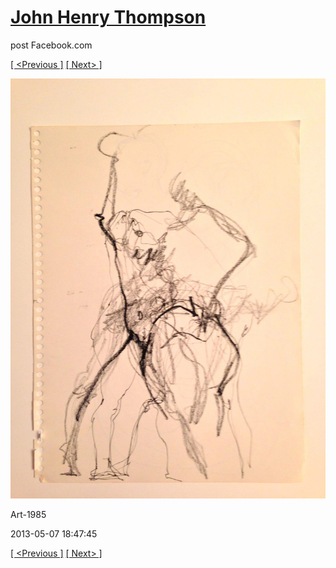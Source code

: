 # [John Henry Thompson](../README.md)
post Facebook.com

[[ <Previous ]](2013-05-07-5.md) [[ Next> ]](2013-05-07-7.md)

[![](../media/2013-05-07/Art-1990.jpg)](../README.md)

Art-1985

2013-05-07 18:47:45

[[ <Previous ]](2013-05-07-5.md) [[ Next> ]](2013-05-07-7.md)